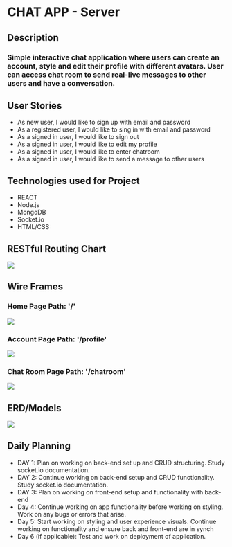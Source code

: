 # CHAT APP - Server

## Description

### Simple interactive chat application where users can create an account, style and edit their profile with different avatars. User can access chat room to send real-live messages to other users and have a conversation.

## User Stories

*  As new user, I would like to sign up with email and password
*  As a registered user, I would like to sing in with email and password
*  As a signed in user, I would like to sign out
*  As a signed in user, I would like to edit my profile 
*  As a signed in user, I would like to enter chatroom 
*  As a signed in user, I would like to send a message to other users 

## Technologies used for Project

*  REACT
*  Node.js
*  MongoDB
*  Socket.io
*  HTML/CSS

## RESTful Routing Chart

![](https://user-images.githubusercontent.com/102763920/178703562-43635562-581c-4815-8b23-5763f3347376.png)

## Wire Frames

### Home Page Path: '/'

![](https://user-images.githubusercontent.com/102763920/178703691-5b2a000c-2855-4b0b-ab02-cf6e9f442c58.png)

### Account Page Path: '/profile'

![](https://user-images.githubusercontent.com/102763920/178703379-7c818cce-6f41-490d-8ddc-e34e0e13bd8a.png)

### Chat Room Page Path: '/chatroom' 

![](https://user-images.githubusercontent.com/102763920/178703106-a1db09d2-504b-4158-98d5-be63d618acbd.png)


## ERD/Models

![](https://i.imgur.com/jb5a1K5.png)


## Daily Planning 

*  DAY 1: Plan on working on back-end set up and CRUD structuring.  Study socket.io documentation.
*  DAY 2: Continue working on back-end setup and CRUD functionality. Study socket.io documentation.
*  DAY 3: Plan on working on front-end setup and functionality with back-end
*  Day 4: Continue working on app functionality before working on styling. Work on any bugs or errors that arise.
*  Day 5: Start working on styling and user experience visuals. Continue working on functionality and ensure back and front-end are in synch 
*  Day 6 (if applicable): Test and work on deployment of application.  
